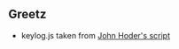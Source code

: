 ## Greetz
- keylog.js taken from [John Hoder's script](https://github.com/JohnHoder/Javascript-Keylogger/blob/master/keylogger.js)